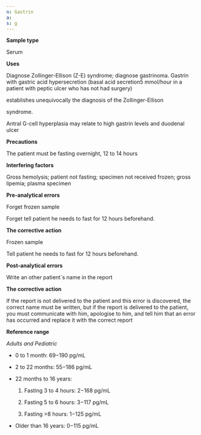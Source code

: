 ```yaml
---
n: Gastrin
a: 
s: g
---
```



__Sample type__ 

Serum

__Uses__

Diagnose Zollinger-Ellison (Z-E) syndrome; diagnose gastrinoma. Gastrin  with gastric acid hypersecretion (basal acid secretion5 
mmol/hour in a patient with peptic ulcer who has not had surgery) 

establishes unequivocally the diagnosis of the Zollinger-Ellison 

syndrome.

Antral G-cell hyperplasia may relate to high gastrin levels and 
duodenal ulcer 

__Precautions__

The patient must be fasting overnight, 12 to 14 hours

__Interfering factors__

Gross hemolysis; patient not fasting; specimen not received frozen; gross 
lipemia; plasma specimen

__Pre-analytical errors__

Forget frozen sample 

Forget tell patient he needs to fast for 12 hours beforehand.

__The corrective action__

Frozen sample 

Tell patient he needs to fast for 12 hours beforehand.

__Post-analytical errors__ 

Write an other patient`s name in the report 

__The corrective action__ 

If the report is not delivered to the patient and this error is discovered, the correct name must be written, but if the report is delivered to the patient, you must communicate with him, apologise to him, and tell him that an error has occurred and replace it with the correct report 

__Reference range__

_Adults and Pediatric_ 

- 0 to 1 month: 69−190 pg/mL

- 2 to 22 months: 55−186 pg/mL

- 22 months to 16 years:

    1. Fasting 3 to 4 hours: 2−168 pg/mL

    2. Fasting 5 to 6 hours: 3−117 pg/mL

    3. Fasting >8 hours: 1−125 pg/mL


- Older than 16 years: 0−115 pg/mL